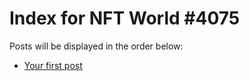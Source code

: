 # Index for NFT World #4075
Posts will be displayed in the order below:

- [Your first post](./001-first.md)

